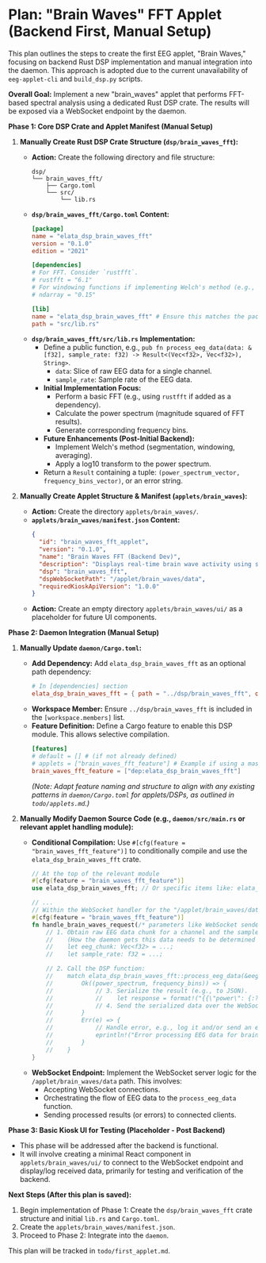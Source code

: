 # Plan: "Brain Waves" FFT Applet (Backend First, Manual Setup)

This plan outlines the steps to create the first EEG applet, "Brain Waves," focusing on backend Rust DSP implementation and manual integration into the daemon. This approach is adopted due to the current unavailability of `eeg-applet-cli` and `build_dsp.py` scripts.

**Overall Goal:** Implement a new "brain_waves" applet that performs FFT-based spectral analysis using a dedicated Rust DSP crate. The results will be exposed via a WebSocket endpoint by the daemon.

**Phase 1: Core DSP Crate and Applet Manifest (Manual Setup)**

1.  **Manually Create Rust DSP Crate Structure (`dsp/brain_waves_fft`):**
    *   **Action:** Create the following directory and file structure:
        ```
        dsp/
        └── brain_waves_fft/
            ├── Cargo.toml
            └── src/
                └── lib.rs
        ```
    *   **`dsp/brain_waves_fft/Cargo.toml` Content:**
        ```toml
        [package]
        name = "elata_dsp_brain_waves_fft"
        version = "0.1.0"
        edition = "2021"

        [dependencies]
        # For FFT. Consider `rustfft`.
        # rustfft = "6.1"
        # For windowing functions if implementing Welch's method (e.g., Hann).
        # ndarray = "0.15"

        [lib]
        name = "elata_dsp_brain_waves_fft" # Ensure this matches the package name for clarity
        path = "src/lib.rs"
        ```
    *   **`dsp/brain_waves_fft/src/lib.rs` Implementation:**
        *   Define a public function, e.g., `pub fn process_eeg_data(data: &[f32], sample_rate: f32) -> Result<(Vec<f32>, Vec<f32>), String>`.
            *   `data`: Slice of raw EEG data for a single channel.
            *   `sample_rate`: Sample rate of the EEG data.
        *   **Initial Implementation Focus:**
            *   Perform a basic FFT (e.g., using `rustfft` if added as a dependency).
            *   Calculate the power spectrum (magnitude squared of FFT results).
            *   Generate corresponding frequency bins.
        *   **Future Enhancements (Post-Initial Backend):**
            *   Implement Welch's method (segmentation, windowing, averaging).
            *   Apply a log10 transform to the power spectrum.
        *   Return a `Result` containing a tuple: `(power_spectrum_vector, frequency_bins_vector)`, or an error string.

2.  **Manually Create Applet Structure & Manifest (`applets/brain_waves`):**
    *   **Action:** Create the directory `applets/brain_waves/`.
    *   **`applets/brain_waves/manifest.json` Content:**
        ```json
        {
          "id": "brain_waves_fft_applet",
          "version": "0.1.0",
          "name": "Brain Waves FFT (Backend Dev)",
          "description": "Displays real-time brain wave activity using spectral analysis. Backend development version.",
          "dsp": "brain_waves_fft",
          "dspWebSocketPath": "/applet/brain_waves/data",
          "requiredKioskApiVersion": "1.0.0"
        }
        ```
    *   **Action:** Create an empty directory `applets/brain_waves/ui/` as a placeholder for future UI components.

**Phase 2: Daemon Integration (Manual Setup)**

1.  **Manually Update `daemon/Cargo.toml`:**
    *   **Add Dependency:** Add `elata_dsp_brain_waves_fft` as an optional path dependency:
        ```toml
        # In [dependencies] section
        elata_dsp_brain_waves_fft = { path = "../dsp/brain_waves_fft", optional = true }
        ```
    *   **Workspace Member:** Ensure `../dsp/brain_waves_fft` is included in the `[workspace.members]` list.
    *   **Feature Definition:** Define a Cargo feature to enable this DSP module. This allows selective compilation.
        ```toml
        [features]
        # default = [] # (if not already defined)
        # applets = ["brain_waves_fft_feature"] # Example if using a master 'applets' feature
        brain_waves_fft_feature = ["dep:elata_dsp_brain_waves_fft"]
        ```
        *(Note: Adapt feature naming and structure to align with any existing patterns in `daemon/Cargo.toml` for applets/DSPs, as outlined in `todo/applets.md`.)*

2.  **Manually Modify Daemon Source Code (e.g., `daemon/src/main.rs` or relevant applet handling module):**
    *   **Conditional Compilation:** Use `#[cfg(feature = "brain_waves_fft_feature")]` to conditionally compile and use the `elata_dsp_brain_waves_fft` crate.
        ```rust
        // At the top of the relevant module
        #[cfg(feature = "brain_waves_fft_feature")]
        use elata_dsp_brain_waves_fft; // Or specific items like: elata_dsp_brain_waves_fft::process_eeg_data;

        // ...
        // Within the WebSocket handler for the "/applet/brain_waves/data" path
        #[cfg(feature = "brain_waves_fft_feature")]
        fn handle_brain_waves_request(/* parameters like WebSocket sender, raw EEG data source */) {
            // 1. Obtain raw EEG data chunk for a channel and the sample rate.
            //    (How the daemon gets this data needs to be determined based on existing data flow from the driver).
            //    let eeg_chunk: Vec<f32> = ...;
            //    let sample_rate: f32 = ...;

            // 2. Call the DSP function:
            //    match elata_dsp_brain_waves_fft::process_eeg_data(&eeg_chunk, sample_rate) {
            //        Ok((power_spectrum, frequency_bins)) => {
            //            // 3. Serialize the result (e.g., to JSON).
            //            //    let response = format!("{{\"power\": {:?}, \"freq\": {:?}}}", power_spectrum, frequency_bins);
            //            // 4. Send the serialized data over the WebSocket to the client.
            //        }
            //        Err(e) => {
            //            // Handle error, e.g., log it and/or send an error message over WebSocket.
            //            eprintln!("Error processing EEG data for brain_waves applet: {}", e);
            //        }
            //    }
        }
        ```
    *   **WebSocket Endpoint:** Implement the WebSocket server logic for the `/applet/brain_waves/data` path. This involves:
        *   Accepting WebSocket connections.
        *   Orchestrating the flow of EEG data to the `process_eeg_data` function.
        *   Sending processed results (or errors) to connected clients.

**Phase 3: Basic Kiosk UI for Testing (Placeholder - Post Backend)**

*   This phase will be addressed after the backend is functional.
*   It will involve creating a minimal React component in `applets/brain_waves/ui/` to connect to the WebSocket endpoint and display/log received data, primarily for testing and verification of the backend.

**Next Steps (After this plan is saved):**

1.  Begin implementation of Phase 1: Create the `dsp/brain_waves_fft` crate structure and initial `lib.rs` and `Cargo.toml`.
2.  Create the `applets/brain_waves/manifest.json`.
3.  Proceed to Phase 2: Integrate into the `daemon`.

This plan will be tracked in `todo/first_applet.md`.